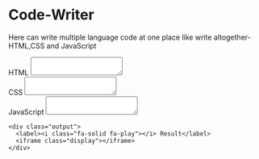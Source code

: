# Code-Writer
Here can write multiple language code at one place like write altogether- HTML,CSS and JavaScript


<!DOCTYPE html>
<html lang="en">
<head>
  <meta charset="UTF-8">
  <meta http-equiv="X-UA-Compatible" content="IE=edge">
  <meta name="viewport" content="width=device-width, initial-scale=1.0">
  <script src="https://kit.fontawesome.com/f97427a625.js" crossorigin="anonymous"></script>
  <link rel="stylesheet" href="style.css">
  <title>Document</title>
</head>
<body>
  <div class="wrapper">
    <div class="input">
      <div class="editor">
        <label><i class="fa-brands fa-html5"></i> HTML</label>
        <textarea class="html" onkeyup="compileCode()" spellcheck="false"></textarea>
      </div>
      <div class="editor">
        <label><i class="fa-brands fa-css3-alt"></i> CSS</label>
        <textarea class="css" onkeyup="compileCode()" spellcheck="false"></textarea>
      </div>
      <div class="editor">
        <label><i class="fa-brands fa-square-js"></i> JavaScript</label>
        <textarea class="javascript" onkeyup="compileCode()" spellcheck="false"></textarea>
      </div>
    </div>

    <div class="output">
      <label><i class="fa-solid fa-play"></i> Result</label>
      <iframe class="display"></iframe>
    </div>
  </div>
</body>

<script src="script.js"></script>
</html>
